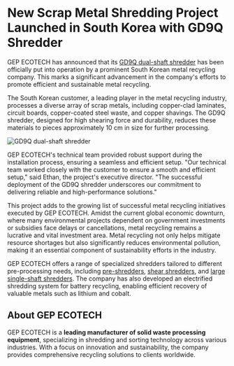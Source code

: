 # New Scrap Metal Shredding Project Launched in South Korea with GD9Q Shredder

GEP ECOTECH has announced that its [GD9Q dual-shaft shredder](https://www.aishred.com/product/double-shaft-shredder.html) has been officially put into operation by a prominent South Korean metal recycling company. This marks a significant advancement in the company's efforts to promote efficient and sustainable metal recycling.

The South Korean customer, a leading player in the metal recycling industry, processes a diverse array of scrap metals, including copper-clad laminates, circuit boards, copper-coated steel waste, and copper shavings. The GD9Q shredder, designed for high shearing force and durability, reduces these materials to pieces approximately 10 cm in size for further processing.

![GD9Q dual-shaft shredder](https://www.aishred.com/dm-content/uploads/z1wdlfm6bvsg.jpg)

GEP ECOTECH's technical team provided robust support during the installation process, ensuring a seamless and efficient setup. "Our technical team worked closely with the customer to ensure a smooth and efficient setup," said Ethan, the project's executive director. "The successful deployment of the GD9Q shredder underscores our commitment to delivering reliable and high-performance solutions."

This project adds to the growing list of successful metal recycling initiatives executed by GEP ECOTECH. Amidst the current global economic downturn, where many environmental projects dependent on government investments or subsidies face delays or cancellations, metal recycling remains a lucrative and vital investment area. Metal recycling not only helps mitigate resource shortages but also significantly reduces environmental pollution, making it an essential component of sustainability efforts in the industry.

GEP ECOTECH offers a range of specialized shredders tailored to different pre-processing needs, including [pre-shredders](https://www.aishred.com/product/pre-shredder.html), [shear shredders](https://www.aishred.com/tag/rotary-shear-shredder/), and [large single-shaft shredders](https://www.aishred.com/product/single-shaft-shredder.html). The company has also developed an electrified shredding system for battery recycling, enabling efficient recovery of valuable metals such as lithium and cobalt.

## About GEP ECOTECH
GEP ECOTECH is a **leading manufacturer of solid waste processing equipment**, specializing in shredding and sorting technology across various industries. With a focus on innovation and sustainability, the company provides comprehensive recycling solutions to clients worldwide.
